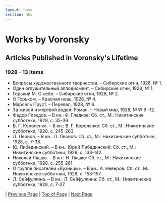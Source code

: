 ```yaml
---
layout: home
section: akv
---
```

# Works by Voronsky
## Articles Published in Voronsky's Lifetime

### 1928 – 13 Items

- Вопросы художественного творчества. – Сибирские огни, 1928, № 1.
- Один оглушительный аплодисмент. – Сибирские огни, 1928, № 1.
- Горький М. О себе. – Сибирские огни, 1928, № 2.
- О Горьком. – Красная новь, 1928, № 4.
- Марсель Пруст. – Перевал, 1928, № 6.
- За живой и мертвой водой: Роман. – Новый мир, 1928, №№ 9 -12.
- Федор Глакдов. – В кн.: Ф. Гладков: Сб. ст., М.: Никитинские субботнки, 1928, с. 35-39.
- В. Г. Короленко. – В кн.: В. Г. Короленко: Сб. ст., М.: Никитинские субботнки, 1928, с. 245-263.
- Л. Леонов. – В кн.: Л. Леонов: Сб. ст., М.: Никитинские субботнки, 1928, с. 7-38.
- Ю. Либединский. – В кн.: Юрий Либединский: Сб. ст., М.: Никитинские субботнки, 1928, с. 133-142.
- Николай Ляшко. – В кн.: Н. Ляшко: Сб. ст., М.: Никитинские субботнки, 1928, с. 255-261.
- О группе писателей «Кузницы». – В кн.: А. Неверов: Сб. ст., М.: Никитинские субботнки, 1928, с. 153-157.
- Л. Сейфуллина. – В кн.: Л. Сейфуллина: Сб. ст., М.: Никитинские субботнки, 1928, с. 7-27.

| [Previous Page](BiblioArt1927.html) | [Top of Page](#) | [Next Page](BiblioArt1929_1937.html)
